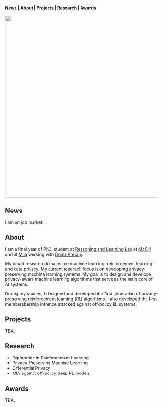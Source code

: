 <!-- <span class="tab">  <a href="mailto:gomrokma@mila.quebec"><img src="images/social/email_bw.png" width="30"></a> &nbsp;&nbsp;[<img src="images/social/github_cat.png" width="30">](https://github.com/maziarg) &nbsp;&nbsp;[<img src="images/social/linkedin.png" width="25">](https://www.linkedin.com/in/maziar-gomrokchi-ba1418224/) -->

#### <a href = "#News"> News </a>  | <a href = "#About"> About </a> | <a href = "#Projects"> Projects </a> | <a href = "#Research"> Research </a> | <a href = "#Awards"> Awards </a>
 
<p align="center">
  <img src="images/profile-c.png" width="600"/>


<h2 id="News">News</h2> 
 
 I am on job market!

<h2 id="About">About</h2> 
 
  I am a final year of PhD. student at <a href="http://rl.cs.mcgill.ca//">Reasoning and Learning Lab</a> at <a href="https://www.mcgill.ca//">McGill</a> and at <a href="https://mila.quebec/en/">Mila</a> working with <a href="http://rl.cs.mcgill.ca/people/doina-precup/">Doina Precup</a>.

My broad research domains are machine learning, reinforcement learning and data privacy. My current reserach focus is on developing privacy-preserving machine learning systems. My goal is to design and develope privacy-aware machine learning algorithms that serve as the main core of AI systems. 

During my studies, I designed and developed the first generation of privacy-preserving reinforcement learning (RL) algorithms. I also developed the first membersbership infrence attacked against off-policy RL systems.
  
<h2 id="Projects">Projects</h2>
TBA.

<h2 id="Research">Research</h2> 
<ul>
<li>Exploration in Reinforcement Learning </li>
<li>Privacy-Preserving Machine Learning </li>
<li>Differential Privacy </li>
<li>MIA against off-policy deep RL models </li>
</ul>

<h2 id="Awards">Awards</h2> 
TBA.
 
